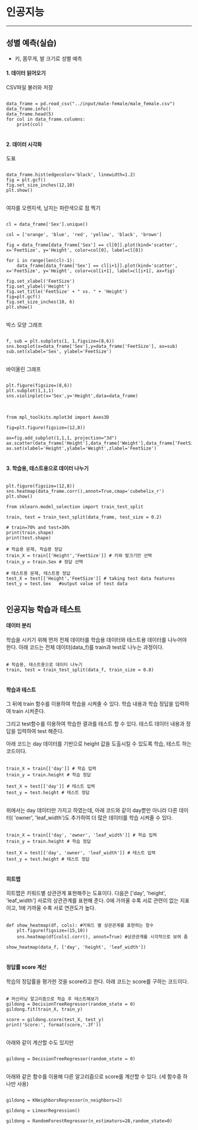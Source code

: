 # 인공지능
------------


## 성별 예측(실습)
* 키, 몸무게, 발 크기로 성별 예측

#### 1. 데이터 읽어오기

CSV파일 불러와 저장
<pre>
<code>
data_frame = pd.read_csv("../input/male-female/male_female.csv")
data_frame.info()
data_frame.head(5)
for col in data_frame.columns: 
    print(col) 
</code>
</pre>

#### 2. 데이터 시각화

도표
<pre>
<code>
data_frame.hist(edgecolor='black', linewidth=1.2)
fig = plt.gcf()
fig.set_size_inches(12,10)
plt.show()
</code>
</pre>

여자를 오렌지색, 남자는 파란색으로 점 찍기
<pre>
<code>
cl = data_frame['Sex'].unique()

col = ['orange', 'blue', 'red', 'yellow', 'black', 'brown']

fig = data_frame[data_frame['Sex'] == cl[0]].plot(kind='scatter', x='FeetSize', y='Height', color=col[0], label=cl[0])

for i in range(len(cl)-1):
    data_frame[data_frame['Sex'] == cl[i+1]].plot(kind='scatter', x='FeetSize', y='Height', color=col[i+1], label=cl[i+1], ax=fig)

fig.set_xlabel('FeetSize')
fig.set_ylabel('Height')
fig.set_title('FeetSize' + " vs. " + 'Height')
fig=plt.gcf()
fig.set_size_inches(10, 6)
plt.show()
</code>
</pre>

박스 모양 그래프
<pre>
<code>
f, sub = plt.subplots(1, 1,figsize=(8,6))
sns.boxplot(x=data_frame['Sex'],y=data_frame['FeetSize'], ax=sub)
sub.set(xlabel='Sex', ylabel='FeetSize')
</code>
</pre>

바이올린 그래프
<pre>
<code>
plt.figure(figsize=(8,6))
plt.subplot(1,1,1)
sns.violinplot(x='Sex',y='Height',data=data_frame)
</code>
</pre>

<pre>
<code>
from mpl_toolkits.mplot3d import Axes3D

fig=plt.figure(figsize=(12,8))

ax=fig.add_subplot(1,1,1, projection="3d")
ax.scatter(data_frame['Height'],data_frame['Weight'],data_frame['FeetSize'],c="blue",alpha=.5)
ax.set(xlabel='Height',ylabel='Weight',zlabel='FeetSize')
</code>
</pre>

#### 3. 학습용, 테스트용으로 데이터 나누기


<pre>
<code>
plt.figure(figsize=(12,8)) 
sns.heatmap(data_frame.corr(),annot=True,cmap='cubehelix_r') 
plt.show()

from sklearn.model_selection import train_test_split

train, test = train_test_split(data_frame, test_size = 0.2)

# train=70% and test=30%
print(train.shape)
print(test.shape)

# 학습용 문제, 학습용 정답
train_X = train[['Height','FeetSize']] # 키와 발크기만 선택
train_y = train.Sex # 정답 선택

# 테스트용 문제, 테스트용 정답
test_X = test[['Height','FeetSize']] # taking test data features
test_y = test.Sex   #output value of test data
</code>
</pre>





## 인공지능 학습과 테스트



#### 데이터 분리

학습을 시키기 위해 먼저 전체 데이터를 학습용 데이터와 테스트용 데이터를 나누어야 한다.
아래 코드는 전체 데이터(data_f)를 train과 test로 나누는 과정이다.

<pre>
<code>
# 학습용, 테스트용으로 데이터 나누기
train, test = train_test_split(data_f, train_size = 0.8)
</code>
</pre>


#### 학습과 테스트

그 뒤에 train 함수를 이용하여 학습을 시켜줄 수 있다.
학습 내용과 학습 정답을 입력하여 train 시켜준다.

그리고 test함수를 이용하여 학습한 결과를 테스트 할 수 있다.
테스트 데이터 내용과 정답을 입력하여 test 해준다.

아래 코드는 day 데이터를 기반으로 height 값을 도출시킬 수 있도록 학습, 테스트 하는 코드이다.

<pre>
<code>
train_X = train[['day']] # 학습 입력
train_y = train.height # 학습 정답

test_X = test[['day']] # 테스트 입력
test_y = test.height # 테스트 정답
</code>
</pre>

위에서는 day 데이터만 가지고 하였는데, 아래 코드와 같이 day뿐만 아니라 다른 데이터( 'owner', 'leaf_width')도 추가하여 더 많은 데이터를 학습 시켜줄 수 있다.

<pre>
<code>
train_X = train[['day', 'owner', 'leaf_width']] # 학습 입력
train_y = train.height # 학습 정답

test_X = test[['day', 'owner', 'leaf_width']] # 테스트 입력
test_y = test.height # 테스트 정답
</code>
</pre>


#### 히트맵
히트맵은 키워드별 상관관계 표현해주는 도표이다.
다음은 ['day', 'height', 'leaf_width'] 서로의 상관관계를 표현해 준다.
0에 가까울 수록 서로 관련이 없는 지표이고, 1에 가까울 수록 서로 연관도가 높다.

<pre>
<code>
def show_heatmap(df, cols): #키워드 별 상관관계를 표현하는 함수
    plt.figure(figsize=(15,10))
    sns.heatmap(df[cols].corr(), annot=True) #상관관계를 시각적으로 보여 줌
    
show_heatmap(data_f, ['day', 'height', 'leaf_width'])
</code>
</pre>


#### 정답률 score 계산

학습의 정답률을 평가한 것을 score라고 한다.
아래 코드는 score를 구하는 코드이다.

<pre>
<code>
# 머신러닝 알고리즘으로 학습 후 테스트해보기
gildong = DecisionTreeRegressor(random_state = 0)
gildong.fit(train_X, train_y)

score = gildong.score(test_X, test_y)
print('Score:', format(score,'.3f'))
</code>
</pre>

아래와 같이 계산할 수도 있지만

<pre>
<code>
gildong = DecisionTreeRegressor(random_state = 0)
</code>
</pre>

아래와 같은 함수를 이용해 다른 알고리즘으로 score를 계산할 수 있다.
(세 함수중 하나만 사용)

<pre>
<code>
gildong = KNeighborsRegressor(n_neighbors=2)

gildong = LinearRegression()

gildong = RandomForestRegressor(n_estimators=28,random_state=0)
</code>
</pre>